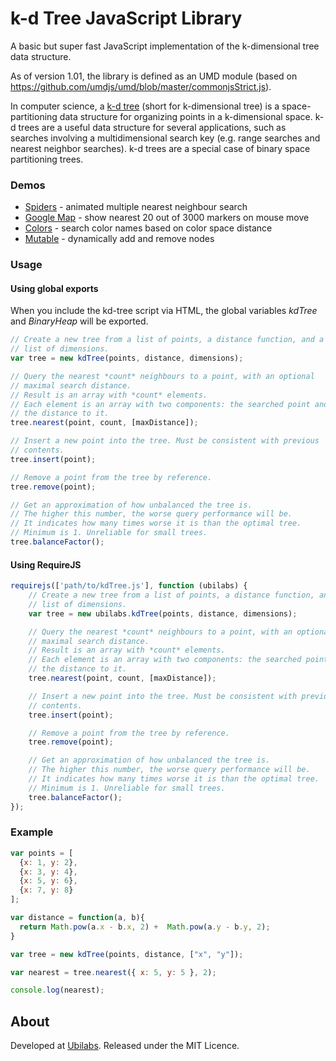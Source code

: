 # k-d Tree JavaScript Library

A basic but super fast JavaScript implementation of the k-dimensional tree data structure.

As of version 1.01, the library is defined as an UMD module (based on https://github.com/umdjs/umd/blob/master/commonjsStrict.js).

In computer science, a [k-d tree](http://en.wikipedia.org/wiki/K-d_tree) (short for k-dimensional tree) is a space-partitioning data structure for organizing points in a k-dimensional space. k-d trees are a useful data structure for several applications, such as searches involving a multidimensional search key (e.g. range searches and nearest neighbor searches). k-d trees are a special case of binary space partitioning trees.

### Demos

* [Spiders](http://ubilabs.github.com/kd-tree-javascript/examples/basic/) - animated multiple nearest neighbour search
* [Google Map](http://ubilabs.github.com/kd-tree-javascript/examples/map/) - show nearest 20 out of 3000 markers on mouse move
* [Colors](http://ubilabs.github.com/kd-tree-javascript/examples/colors/) - search color names based on color space distance
* [Mutable](http://ubilabs.github.com/kd-tree-javascript/examples/mutable/) - dynamically add and remove nodes

### Usage

#### Using global exports
When you include the kd-tree script via HTML, the global variables *kdTree* and *BinaryHeap* will be exported.

```js
// Create a new tree from a list of points, a distance function, and a
// list of dimensions.
var tree = new kdTree(points, distance, dimensions);

// Query the nearest *count* neighbours to a point, with an optional
// maximal search distance.
// Result is an array with *count* elements.
// Each element is an array with two components: the searched point and
// the distance to it.
tree.nearest(point, count, [maxDistance]);

// Insert a new point into the tree. Must be consistent with previous
// contents.
tree.insert(point);

// Remove a point from the tree by reference.
tree.remove(point);

// Get an approximation of how unbalanced the tree is.
// The higher this number, the worse query performance will be.
// It indicates how many times worse it is than the optimal tree.
// Minimum is 1. Unreliable for small trees.
tree.balanceFactor();
```

#### Using RequireJS
```js
requirejs(['path/to/kdTree.js'], function (ubilabs) {
	// Create a new tree from a list of points, a distance function, and a
	// list of dimensions.
	var tree = new ubilabs.kdTree(points, distance, dimensions);

	// Query the nearest *count* neighbours to a point, with an optional
	// maximal search distance.
	// Result is an array with *count* elements.
	// Each element is an array with two components: the searched point and
	// the distance to it.
	tree.nearest(point, count, [maxDistance]);

	// Insert a new point into the tree. Must be consistent with previous
	// contents.
	tree.insert(point);

	// Remove a point from the tree by reference.
	tree.remove(point);

	// Get an approximation of how unbalanced the tree is.
	// The higher this number, the worse query performance will be.
	// It indicates how many times worse it is than the optimal tree.
	// Minimum is 1. Unreliable for small trees.
	tree.balanceFactor();
});
```

### Example

```js
var points = [
  {x: 1, y: 2},
  {x: 3, y: 4},
  {x: 5, y: 6},
  {x: 7, y: 8}
];

var distance = function(a, b){
  return Math.pow(a.x - b.x, 2) +  Math.pow(a.y - b.y, 2);
}

var tree = new kdTree(points, distance, ["x", "y"]);

var nearest = tree.nearest({ x: 5, y: 5 }, 2);

console.log(nearest);
```

## About

Developed at [Ubilabs](http://ubilabs.net).
Released under the MIT Licence.
